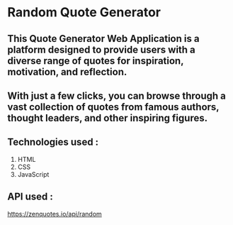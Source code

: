 # Random Quote Generator

## This Quote Generator Web Application is a platform designed to provide users with a diverse range of quotes for inspiration, motivation, and reflection. 

## With just a few clicks, you can browse through a vast collection of quotes from famous authors, thought leaders, and other inspiring figures.

## Technologies used :
   1. HTML
   2. CSS
   3. JavaScript

## API used :
   https://zenquotes.io/api/random